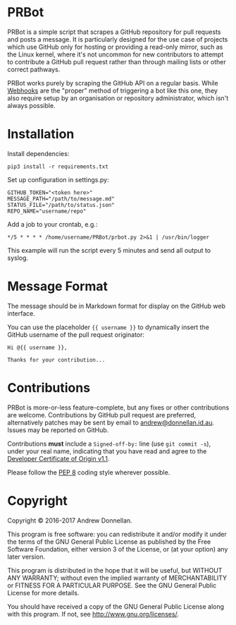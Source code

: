 # PRBot

PRBot is a simple script that scrapes a GitHub repository for pull requests and
posts a message. It is particularly designed for the use case of projects which
use GitHub only for hosting or providing a read-only mirror, such as the Linux
kernel, where it's not uncommon for new contributors to attempt to contribute a
GitHub pull request rather than through mailing lists or other correct pathways.

PRBot works purely by scraping the GitHub API on a regular basis. While
[Webhooks](https://developer.github.com/webhooks/) are the "proper" method of
triggering a bot like this one, they also require setup by an organisation or
repository administrator, which isn't always possible.

# Installation

Install dependencies:

    pip3 install -r requirements.txt

Set up configuration in settings.py:

	GITHUB_TOKEN="<token here>"
	MESSAGE_PATH="/path/to/message.md"
	STATUS_FILE="/path/to/status.json"
	REPO_NAME="username/repo"

Add a job to your crontab, e.g.:

	*/5 * * * * /home/username/PRBot/prbot.py 2>&1 | /usr/bin/logger

This example will run the script every 5 minutes and send all output
to syslog.

# Message Format

The message should be in Markdown format for display on the GitHub web
interface.

You can use the placeholder `{{ username }}` to dynamically insert the
GitHub username of the pull request originator:

	Hi @{{ username }},
	
	Thanks for your contribution...

# Contributions

PRBot is more-or-less feature-complete, but any fixes or other contributions are
welcome. Contributions by GitHub pull request are preferred, alternatively
patches may be sent by email to <andrew@donnellan.id.au>. Issues may be reported
on GitHub.

Contributions **must** include a `Signed-off-by:` line (use `git commit -s`),
under your real name, indicating that you have read and agree to the
[Developer Certificate of Origin v1.1](https://developercertificate.org/).

Please follow the [PEP 8](https://www.python.org/dev/peps/pep-0008/) coding
style wherever possible.

# Copyright

Copyright &copy; 2016-2017 Andrew Donnellan.

This program is free software: you can redistribute it and/or modify
it under the terms of the GNU General Public License as published by
the Free Software Foundation, either version 3 of the License, or (at
your option) any later version.

This program is distributed in the hope that it will be useful, but
WITHOUT ANY WARRANTY; without even the implied warranty of
MERCHANTABILITY or FITNESS FOR A PARTICULAR PURPOSE.  See the GNU
General Public License for more details.

You should have received a copy of the GNU General Public License
along with this program.  If not, see <http://www.gnu.org/licenses/>.
